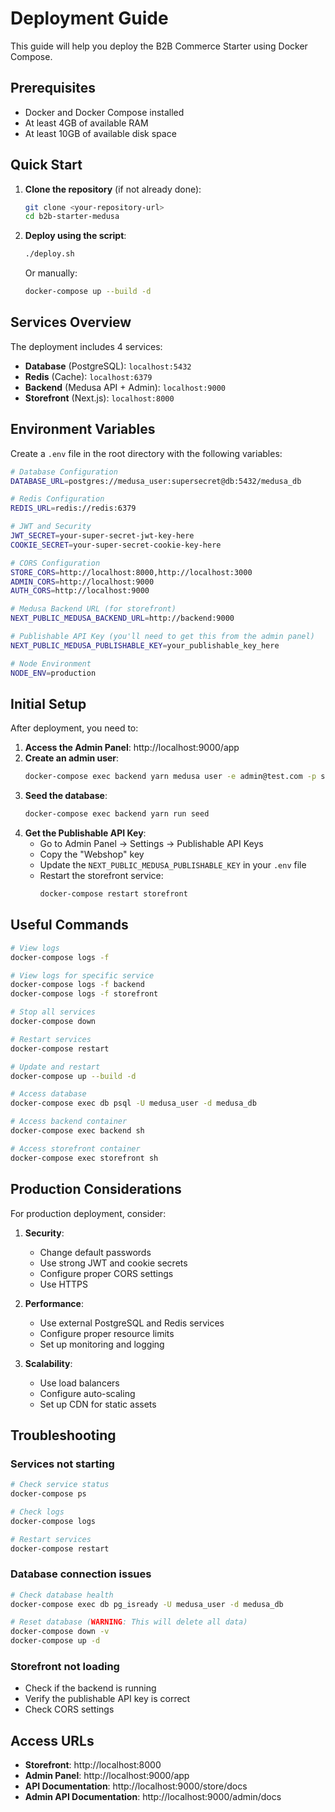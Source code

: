 # Deployment Guide

This guide will help you deploy the B2B Commerce Starter using Docker Compose.

## Prerequisites

- Docker and Docker Compose installed
- At least 4GB of available RAM
- At least 10GB of available disk space

## Quick Start

1. **Clone the repository** (if not already done):
   ```bash
   git clone <your-repository-url>
   cd b2b-starter-medusa
   ```

2. **Deploy using the script**:
   ```bash
   ./deploy.sh
   ```

   Or manually:
   ```bash
   docker-compose up --build -d
   ```

## Services Overview

The deployment includes 4 services:

- **Database** (PostgreSQL): `localhost:5432`
- **Redis** (Cache): `localhost:6379`
- **Backend** (Medusa API + Admin): `localhost:9000`
- **Storefront** (Next.js): `localhost:8000`

## Environment Variables

Create a `.env` file in the root directory with the following variables:

```bash
# Database Configuration
DATABASE_URL=postgres://medusa_user:supersecret@db:5432/medusa_db

# Redis Configuration
REDIS_URL=redis://redis:6379

# JWT and Security
JWT_SECRET=your-super-secret-jwt-key-here
COOKIE_SECRET=your-super-secret-cookie-key-here

# CORS Configuration
STORE_CORS=http://localhost:8000,http://localhost:3000
ADMIN_CORS=http://localhost:9000
AUTH_CORS=http://localhost:9000

# Medusa Backend URL (for storefront)
NEXT_PUBLIC_MEDUSA_BACKEND_URL=http://backend:9000

# Publishable API Key (you'll need to get this from the admin panel)
NEXT_PUBLIC_MEDUSA_PUBLISHABLE_KEY=your_publishable_key_here

# Node Environment
NODE_ENV=production
```

## Initial Setup

After deployment, you need to:

1. **Access the Admin Panel**: http://localhost:9000/app
2. **Create an admin user**:
   ```bash
   docker-compose exec backend yarn medusa user -e admin@test.com -p supersecret -i admin
   ```
3. **Seed the database**:
   ```bash
   docker-compose exec backend yarn run seed
   ```
4. **Get the Publishable API Key**:
   - Go to Admin Panel → Settings → Publishable API Keys
   - Copy the "Webshop" key
   - Update the `NEXT_PUBLIC_MEDUSA_PUBLISHABLE_KEY` in your `.env` file
   - Restart the storefront service:
     ```bash
     docker-compose restart storefront
     ```

## Useful Commands

```bash
# View logs
docker-compose logs -f

# View logs for specific service
docker-compose logs -f backend
docker-compose logs -f storefront

# Stop all services
docker-compose down

# Restart services
docker-compose restart

# Update and restart
docker-compose up --build -d

# Access database
docker-compose exec db psql -U medusa_user -d medusa_db

# Access backend container
docker-compose exec backend sh

# Access storefront container
docker-compose exec storefront sh
```

## Production Considerations

For production deployment, consider:

1. **Security**:
   - Change default passwords
   - Use strong JWT and cookie secrets
   - Configure proper CORS settings
   - Use HTTPS

2. **Performance**:
   - Use external PostgreSQL and Redis services
   - Configure proper resource limits
   - Set up monitoring and logging

3. **Scalability**:
   - Use load balancers
   - Configure auto-scaling
   - Set up CDN for static assets

## Troubleshooting

### Services not starting
```bash
# Check service status
docker-compose ps

# Check logs
docker-compose logs

# Restart services
docker-compose restart
```

### Database connection issues
```bash
# Check database health
docker-compose exec db pg_isready -U medusa_user -d medusa_db

# Reset database (WARNING: This will delete all data)
docker-compose down -v
docker-compose up -d
```

### Storefront not loading
- Check if the backend is running
- Verify the publishable API key is correct
- Check CORS settings

## Access URLs

- **Storefront**: http://localhost:8000
- **Admin Panel**: http://localhost:9000/app
- **API Documentation**: http://localhost:9000/store/docs
- **Admin API Documentation**: http://localhost:9000/admin/docs 